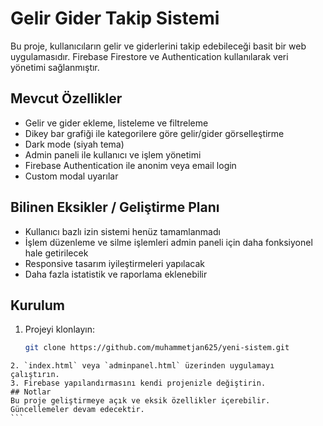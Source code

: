 
# Gelir Gider Takip Sistemi
Bu proje, kullanıcıların gelir ve giderlerini takip edebileceği basit bir web uygulamasıdır. Firebase Firestore ve Authentication kullanılarak veri yönetimi sağlanmıştır.
## Mevcut Özellikler
- Gelir ve gider ekleme, listeleme ve filtreleme
- Dikey bar grafiği ile kategorilere göre gelir/gider görselleştirme
- Dark mode (siyah tema)
- Admin paneli ile kullanıcı ve işlem yönetimi
- Firebase Authentication ile anonim veya email login
- Custom modal uyarılar

## Bilinen Eksikler / Geliştirme Planı

- Kullanıcı bazlı izin sistemi henüz tamamlanmadı
- İşlem düzenleme ve silme işlemleri admin paneli için daha fonksiyonel hale getirilecek
- Responsive tasarım iyileştirmeleri yapılacak
- Daha fazla istatistik ve raporlama eklenebilir

## Kurulum
1. Projeyi klonlayın:
   ```bash
   git clone https://github.com/muhammetjan625/yeni-sistem.git
````
2. `index.html` veya `adminpanel.html` üzerinden uygulamayı çalıştırın.
3. Firebase yapılandırmasını kendi projenizle değiştirin.
## Notlar
Bu proje geliştirmeye açık ve eksik özellikler içerebilir. Güncellemeler devam edecektir.
```
